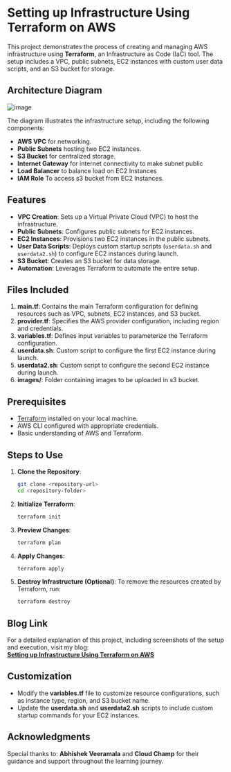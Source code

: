 # Setting up Infrastructure Using Terraform on AWS

This project demonstrates the process of creating and managing AWS infrastructure using **Terraform**, an Infrastructure as Code (IaC) tool. The setup includes a VPC, public subnets, EC2 instances with custom user data scripts, and an S3 bucket for storage.

## Architecture Diagram

![image](https://github.com/user-attachments/assets/773e71dc-7ae1-4c59-836c-5a3574a94377)

The diagram illustrates the infrastructure setup, including the following components:
- **AWS VPC** for networking.
- **Public Subnets** hosting two EC2 instances.
- **S3 Bucket** for centralized storage.
- **Internet Gateway** for internet connectivity to make subnet public
- **Load Balancer** to balance load on EC2 Instances
- **IAM Role** To access s3 bucket from EC2 Instances.

## Features

- **VPC Creation**: Sets up a Virtual Private Cloud (VPC) to host the infrastructure.
- **Public Subnets**: Configures public subnets for EC2 instances.
- **EC2 Instances**: Provisions two EC2 instances in the public subnets.
- **User Data Scripts**: Deploys custom startup scripts (`userdata.sh` and `userdata2.sh`) to configure EC2 instances during launch.
- **S3 Bucket**: Creates an S3 bucket for data storage.
- **Automation**: Leverages Terraform to automate the entire setup.

## Files Included

1. **main.tf**: Contains the main Terraform configuration for defining resources such as VPC, subnets, EC2 instances, and S3 bucket.
2. **provider.tf**: Specifies the AWS provider configuration, including region and credentials.
3. **variables.tf**: Defines input variables to parameterize the Terraform configuration.
4. **userdata.sh**: Custom script to configure the first EC2 instance during launch.
5. **userdata2.sh**: Custom script to configure the second EC2 instance during launch.
6. **images/**: Folder containing images to be uploaded in s3 bucket.

## Prerequisites

- [Terraform](https://www.terraform.io/downloads) installed on your local machine.
- AWS CLI configured with appropriate credentials.
- Basic understanding of AWS and Terraform.

## Steps to Use

1. **Clone the Repository**:
   ```bash
   git clone <repository-url>
   cd <repository-folder>
   ```

2. **Initialize Terraform**:
   ```bash
   terraform init
   ```

3. **Preview Changes**:
   ```bash
   terraform plan
   ```

4. **Apply Changes**:
   ```bash
   terraform apply
   ```

5. **Destroy Infrastructure (Optional)**:
   To remove the resources created by Terraform, run:
   ```bash
   terraform destroy
   ```
   
## Blog Link

For a detailed explanation of this project, including screenshots of the setup and execution, visit my blog:  
[**Setting up Infrastructure Using Terraform on AWS**](<insert-your-blog-link-here>)

## Customization

- Modify the **variables.tf** file to customize resource configurations, such as instance type, region, and S3 bucket name.
- Update the **userdata.sh** and **userdata2.sh** scripts to include custom startup commands for your EC2 instances.

## Acknowledgments

Special thanks to:
**Abhishek Veeramala** and **Cloud Champ** for their guidance and support throughout the learning journey.
